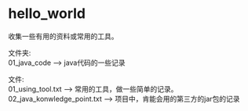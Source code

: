 # hello_world

收集一些有用的资料或常用的工具。

文件夹:</br>
01_java_code  -->  java代码的一些记录

文件:</br>
01_using_tool.txt  -->  常用的工具，做一些简单的记录。</br>
02_java_konwledge_point.txt  -->  项目中，肯能会用的第三方的jar包的记录
